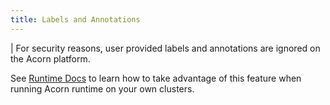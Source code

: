 ```yaml
---
title: Labels and Annotations
---
```


| For security reasons, user provided labels and annotations are ignored on the Acorn platform.

See [Runtime Docs](https://runtime-docs.acorn.io/authoring/labels) to learn how to take advantage of this feature when running Acorn runtime on your own clusters.
